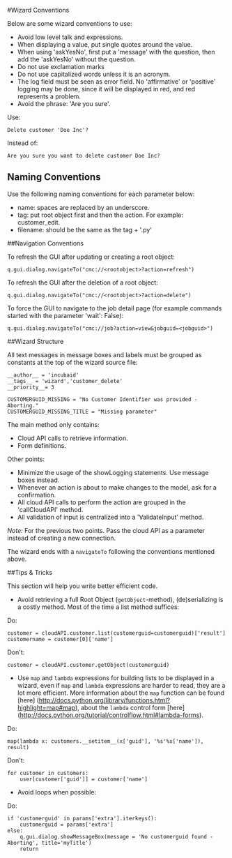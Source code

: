 #Wizard Conventions

Below are some wizard conventions to use:

* Avoid low level talk and expressions.
* When displaying a value, put single quotes around the value.
* When using 'askYesNo', first put a 'message' with the question, then add the 'askYesNo' without the question.
* Do not use exclamation marks
* Do not use capitalized words unless it is an acronym.
* The log field must be seen as error field. No 'affirmative' or 'positive' logging may be done, since it will be displayed in red, and red represents a problem.
* Avoid the phrase: 'Are you sure'.

Use:

    Delete customer 'Doe Inc'?

Instead of:

    Are you sure you want to delete customer Doe Inc?


## Naming Conventions

Use the following naming conventions for each parameter below:

* name: spaces are replaced by an underscore.
* tag: put root object first and then the action. For example: customer_edit.
* filename: should be the same as the tag + '.py'


##Navigation Conventions

To refresh the GUI after updating or creating a root object:


    q.gui.dialog.navigateTo("cmc://<rootobject>?action=refresh")


To refresh the GUI after the deletion of a root object:


    q.gui.dialog.navigateTo("cmc://<rootobject>?action=delete")


To force the GUI to navigate to the job detail page (for example commands started with the parameter 'wait': False):


    q.gui.dialog.navigateTo("cmc://job?action=view&jobguid=<jobguid>")



##Wizard Structure

All text messages in message boxes and labels must be grouped as constants at the top of the wizard source file:

    __author__ = 'incubaid'
    __tags__ = 'wizard','customer_delete'
    __priority__= 3

    CUSTOMERGUID_MISSING = "No Customer Identifier was provided - Aborting."
    CUSTOMERGUID_MISSING_TITLE = "Missing parameter"

The main method only contains:
* Cloud API calls to retrieve information.
* Form definitions.

Other points:

* Minimize the usage of the showLogging statements. Use message boxes instead.
* Whenever an action is about to make changes to the model, ask for a confirmation.
* All cloud API calls to perform the action are grouped in the 'callCloudAPI' method.
* All validation of input is centralized into a 'ValidateInput' method.

*Note:* For the previous two points. Pass the cloud API as a parameter instead of creating a new connection.

The wizard ends with a `navigateTo` following the conventions mentioned above.


##Tips & Tricks

This section will help you write better efficient code.

* Avoid retrieving a full Root Object (`getObject`-method), (de)serializing is a costly method. Most of the time a list method suffices:

Do:

    customer = cloudAPI.customer.list(customerguid=customerguid)['result']
    customername = customer[0]['name']

Don't:

    customer = cloudAPI.customer.getObject(customerguid)

* Use `map` and `lambda` expressions for building lists to be displayed in a wizard, even if `map` and `lambda` expressions are harder to read, they are a lot more efficient. More information about the `map` function can be found [here] (http://docs.python.org/library/functions.html?highlight=map#map), about the `lambda` control form [here] (http://docs.python.org/tutorial/controlflow.html#lambda-forms).

Do:

    map(lambda x: customers.__setitem__(x['guid'], '%s'%x['name']), result)

Don't:

    for customer in customers:
        user[customer['guid']] = customer['name']

* Avoid loops when possible:

Do:

    if 'customerguid' in params['extra'].iterkeys():
        customerguid = params['extra']
    else:
        q.gui.dialog.showMessageBox(message = 'No customerguid found - Aborting', title='myTitle')
        return
